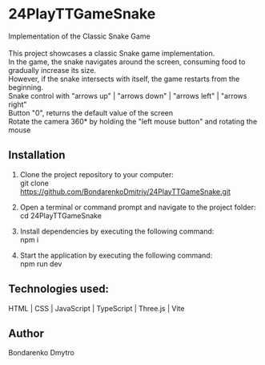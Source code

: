 # 24PlayTTGameSnake
Implementation of the Classic Snake Game
<br>
<br>
This project showcases a classic Snake game implementation.
<br>
In the game, the snake navigates around the screen, consuming food to gradually increase its size.
<br>
However, if the snake intersects with itself, the game restarts from the beginning.
<br>
Snake control with "arrows up" | "arrows down" | "arrows left" | "arrows right"
<br>
Button "0", returns the default value of the screen
<br>
Rotate the camera 360* by holding the "left mouse button" and rotating the mouse

## Installation

1. Clone the project repository to your computer:
    <br>
    git clone https://github.com/BondarenkoDmitriy/24PlayTTGameSnake.git

3. Open a terminal or command prompt and navigate to the project folder:
    <br>
    cd 24PlayTTGameSnake

4. Install dependencies by executing the following command:
    <br>
    npm i

5. Start the application by executing the following command:
    <br>
    npm run dev

## Technologies used:
  HTML | CSS | JavaScript | TypeScript | Three.js | Vite

## Author
  Bondarenko Dmytro

